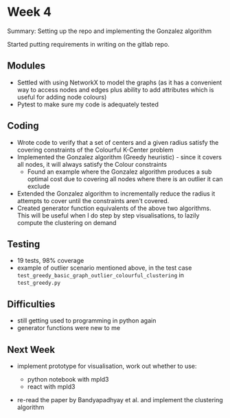 # Week 4
Summary: Setting up the repo and implementing the Gonzalez algorithm

Started putting requirements in writing on the gitlab repo.
## Modules
- Settled with using NetworkX to model the graphs (as it has a convenient way to access nodes and edges plus ability to add attributes which is useful for adding node colours)
- Pytest to make sure my code is adequately tested

## Coding
- Wrote code to verify that a set of centers and a given radius satisfy the covering constraints of the Colourful K-Center problem
- Implemented the Gonzalez algorithm (Greedy heuristic) - since it covers all nodes, it will always satisfy the Colour constraints
    - Found an example where the Gonzalez algorithm produces a sub optimal cost due to covering all nodes where there is an outlier it can exclude
- Extended the Gonzalez algorithm to incrementally reduce the radius it attempts to cover until the constraints aren't covered.
- Created generator function equivalents of the above two algorithms. This will be useful when I do step by step visualisations, to lazily compute the clustering on demand

## Testing
- 19 tests, 98% coverage
- example of outlier scenario mentioned above, in the test case ```test_greedy_basic_graph_outlier_colourful_clustering``` in ```test_greedy.py```

## Difficulties
- still getting used to programming in python again
- generator functions were new to me

## Next Week
- implement prototype for visualisation, work out whether to use:
    - python notebook with mpld3
    - react with mpld3

- re-read the paper by Bandyapadhyay et al. and implement the clustering algorithm